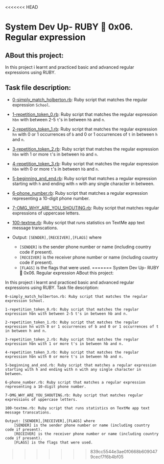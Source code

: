 <<<<<<< HEAD
# System Dev Up- RUBY :page_with_curl: 0x06. Regular expression
## ABout this project:
In this project i learnt and practiced basic and advanced
regular expressions using RUBY.
## Task file description:
  * [0-simply_match_holberton.rb](./0-simply_match_holberton.rb): Ruby script that
  matches the regular expression `School`.

  * [1-repetition_token_0.rb](./1-repetition_token_0.rb): Ruby script that matches
  the regular expression `hbn` with between 2-5 `t`'s in between `hb` and `n`.

  * [2-repetition_token_1.rb](./2-repetition_token_1.rb): Ruby script that matches
  the regular expression `hn` with 0 or 1 occurrences of `b` and 0 or 1
  occurrences of `t` in between `h` and `n`.

  * [3-repetition_token_2.rb](./3-repetition_token_2.rb): Ruby script that matches
  the regular expression `hbn` with 1 or more `t`'s in between `hb` and `n`.

  * [4-repetition_token_3.rb](./4-repetition_token_3.rb): Ruby script that matches the
  regular expression `hbn` with 0 or more `t`'s in between `hb` and `n`.

  * [5-beginning_and_end.rb](./5-beginning_and_end.rb): Ruby script that matches a
  regular expression starting with `h` and ending with `n` with any single character in between.

  * [6-phone_number.rb](./6-phone_number.rb): Ruby script that matches a regular expression
  representing a 10-digit phone number.

  * [7-OMG_WHY_ARE_YOU_SHOUTING.rb](./7-OMG_WHY_ARE_YOU_SHOUTING.rb): Ruby script that
  matches regular expressions of uppercase letters.

  * [100-textme.rb](./100-textme.rb): Ruby script that runs statistics on TextMe app text
  message transcations.
  * Output: `[SENDER],[RECEIVER],[FLAGS]` where
    * `[SENDER]` is the sender phone number or name (including country code
    if present).
    * `[RECEIVER]` is the receiver phone number or name (including country code
    if present).
    * `[FLAGS]` is the flags that were used.
=======
System Dev Up- RUBY 📃 0x06. Regular expression
ABout this project:

In this project i learnt and practiced basic and advanced regular expressions using RUBY.
Task file description:

    0-simply_match_holberton.rb: Ruby script that matches the regular expression School.

    1-repetition_token_0.rb: Ruby script that matches the regular expression hbn with between 2-5 t's in between hb and n.

    2-repetition_token_1.rb: Ruby script that matches the regular expression hn with 0 or 1 occurrences of b and 0 or 1 occurrences of t in between h and n.

    3-repetition_token_2.rb: Ruby script that matches the regular expression hbn with 1 or more t's in between hb and n.

    4-repetition_token_3.rb: Ruby script that matches the regular expression hbn with 0 or more t's in between hb and n.

    5-beginning_and_end.rb: Ruby script that matches a regular expression starting with h and ending with n with any single character in between.

    6-phone_number.rb: Ruby script that matches a regular expression representing a 10-digit phone number.

    7-OMG_WHY_ARE_YOU_SHOUTING.rb: Ruby script that matches regular expressions of uppercase letters.

    100-textme.rb: Ruby script that runs statistics on TextMe app text message transcations.

    Output: [SENDER],[RECEIVER],[FLAGS] where
        [SENDER] is the sender phone number or name (including country code if present).
        [RECEIVER] is the receiver phone number or name (including country code if present).
        [FLAGS] is the flags that were used.

>>>>>>> 839cc5544e3ae0f0668b6090479cecf7f6b4bf05
